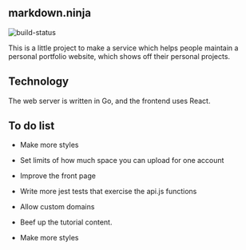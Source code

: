 ## markdown.ninja

![build-status](https://circleci.com/gh/colin353/markdown.ninja.png?style=shield)

This is a little project to make a service which helps people maintain
a personal portfolio website, which shows off their personal projects.

## Technology

The web server is written in Go, and the frontend uses React.

## To do list
  - Make more styles
  - Set limits of how much space you can upload for one account
  - Improve the front page

  - Write more jest tests that exercise the api.js functions

  - Allow custom domains
  - Beef up the tutorial content.
  - Make more styles
